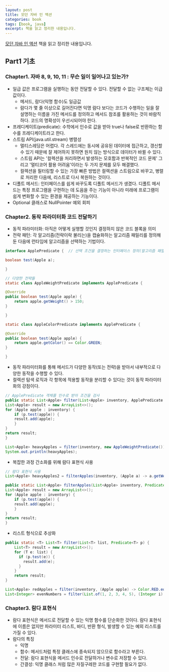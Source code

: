 ```yaml
---
layout: post
title: 모던 자바 인 액션
categories: book
tags: [book, java]
excerpt: 책을 읽고 정리한 내용입니다.
---
```


[모던 자바 인 액션](https://www.yes24.com/Product/Goods/77125987) 책을 읽고 정리한 내용입니다.

## Part1 기초

### Chapter1. 자바 8, 9, 10, 11 : 무슨 일이 일어나고 있는가?

- 일급 값은 프로그램을 실행하는 동안 전달할 수 있다. 전달할 수 없는 구조체는 이급 값이다.
  - 메서드, 람다(익명 함수)도 일급값
  - 람다가 몇 줄 이상으로 길어진다면 익명 람다 보다는 코드가 수행하는 일을 잘 설명하는 이름을 가진 메서드를 정의하고 메서드 참조를 활용하는 것이 바람직하다. 코드의 명확성이 우선시되어야 한다. 
- 프레디케이트(predicate): 수학에서 인수로 값을 받아 true나 false로 반환하는 함수를 프레디케이트라고 한다. 
- 스트림 API(java.util.stream) 병렬성 
  - 멀티스레딩은 어렵다. 각 스레드에는 동시에 공유된 데이터에 접근하고, 갱신할 수 있기 때문에 잘 제어하지 못하면 원치 않는 방식으로 데이터가 바뀔 수 있다.
  - 스트림 API는 '컬렉션을 처리하면서 발생하는 모호함과 반복적인 코드 문제' 그리고 '멀티코어 활용 어려움'이라는 두 가지 문제를 모두 해결했다. 
  - 컬렉션을 필터링할 수 있는 가장 빠른 방법은 컬렉션을 스트림으로 바꾸고, 병렬로 처리한 다음에, 리스트로 다시 복원하는 것이다.
- 디폴트 메서드: 인터페이스를 쉽게 바꾸도록 디폴트 메서드가 생겼다. 디폴트 메서드는 특정 프로그램을 구현하는 데 도음을 주는 기능이 아니라 미래에 프로그램이 쉽게 변화할 수 있는 환경을 제공하는 기능이다.
- Optional<T> 클래스로 NullPointer 예외 회피

### Chapter2. 동작 파라미터화 코드 전달하기

- 동적 파라미터화: 아직은 어떻게 실행할 것인지 결정하지 않은 코드 블록을 의미
- 전략 패턴: 각 알고리즘(전략이락 불리는)을 캡슐화하는 알고리즘 패밀리를 정의해둔 다음에 런타임에 알고리즘을 선택하는 기법이다.

```java
interface ApplePredicate {  // 선택 조건을 결정하는 인터페이스 정의(알고리즘 패밀리)

boolean test(Apple a);

}

// 다양한 전략들
static class AppleWeightPredicate implements ApplePredicate {

@Override
public boolean test(Apple apple) {
    return apple.getWeight() > 150;
}

}

static class AppleColorPredicate implements ApplePredicate {

@Override
public boolean test(Apple apple) {
    return apple.getColor() == Color.GREEN;
}

}
```

- 동작 파라미터화를 통해 메서드가 다양한 동작(또는 전략)을 받아서 내부적으로 다양한 동작을 수행할 수 있다.
- 컬렉션 탐색 로직과 각 항목에 적용할 동작을 분리할 수 있다는 것이 동작 파라미터화의 강점이다.

```java
// ApplePredicate 객체를 인수로 받아 조건을 검사
public static List<Apple> filter(List<Apple> inventory, ApplePredicate p) {
List<Apple> result = new ArrayList<>();
for (Apple apple : inventory) {
    if (p.test(apple)) {
    result.add(apple);
    }
}
return result;
}

List<Apple> heavyApples = filter(inventory, new AppleWeightPredicate());
System.out.println(heavyApples);
```

- 복잡한 과정 간소화를 위해 람다 표현식 사용

```java
// 람다 표현식 사용
List<Apple> heavyApples2 = filterApples(inventory, (Apple a) -> a.getWeight() > 150);

public static List<Apple> filterApples(List<Apple> inventory, Predicate<Apple> p) {
List<Apple> result = new ArrayList<>();
for (Apple apple : inventory) {
    if (p.test(apple)) {
    result.add(apple);
    }
}
return result;
}
```

- 리스트 형식으로 추상화 

```java
public static <T> List<T> filter(List<T> list, Predicate<T> p) {
    List<T> result = new ArrayList<>();
    for (T e: list) {
      if (p.test(e)) {
        result.add(e);
      }
    }
    return result;
}

List<Apple> redApples = filter(inventory, (Apple apple) -> Color.RED.equals(apple.getColor()));
List<Integer> evenNumbers = filter(List.of(1, 2, 3, 4, 5), (Integer i) -> i % 2 == 0);
```

### Chapter3. 람다 표현식 

- 람다 표현식은 메서드로 전달할 수 있는 익명 함수를 단순화한 것이다. 람다 표현식에 이름은 없지만 파라미터 리스트, 바디, 반환 형식, 발생할 수 있는 예외 리스트를 가질 수 있다.
- 람다의 특징
  - 익명
  - 함수: 메서드처럼 특정 클래스에 종속되지 않으므로 함수라고 부른다.
  - 전달: 람다 표현식을 메서드 인수로 전달하거나 변수로 저장할 수 있다.
  - 간결성: 익명 클래스 처럼 많은 자질구레한 코드를 구현할 필요가 없다.


